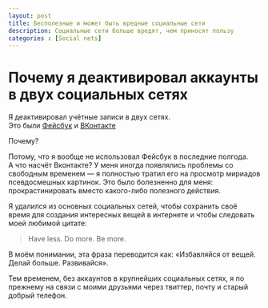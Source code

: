 ```yaml
---
layout: post
title: Бесполезные и может быть вредные социальные сети
description: Социальные сети больше вредят, чем приносят пользу
categories : [Social nets]
---
```



Почему я деактивировал аккаунты в двух социальных сетях
=============================================

Я деактивировал учётные записи в двух сетях.  
Это были [Фейсбук](http://facebook.com/) и [ВКонтакте](http://vk.com/)

Почему?

Потому, что я вообще не использовал Фейсбук в последние полгода.  
А что насчёт Вконтакте? У меня иногда появлялись проблемы со свободным временем — я полностью тратил его на просмотр мириадов псевдосмешных картинок. Это было болезненно для меня: прокрастинировать вместо какого-либо полезного действия.

Я удалился из основных социальных сетей, чтобы сохранить своё время для создания интересных вещей в интернете и чтобы следовать моей любимой цитате:

> Have less. Do more. Be more.

В моём понимании, эта фраза переводится как: «Избавляйся от вещей. Делай больше. Развивайся».

Тем временем, без аккаунтов в крупнейших социальных сетях, я по прежнему на связи с моими друзьями через твиттер, почту и старый добрый телефон.
